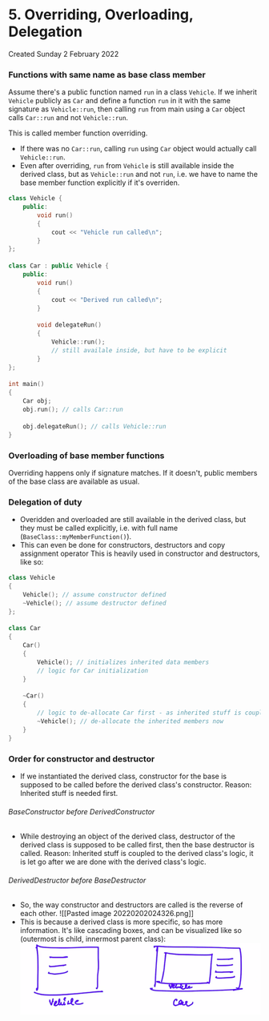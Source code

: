 # 5. Overriding, Overloading, Delegation
Created Sunday 2 February 2022


### Functions with same name as base class member
Assume there's a public function named `run` in a class `Vehicle`.
If we inherit `Vehicle` publicly as `Car` and define a function `run` in it with the same signature as `Vehicle::run`, then calling `run` from main using a `Car` object calls `Car::run` and not `Vehicle::run`.

This is called member function overriding.

- If there was no `Car::run`, calling `run` using `Car` object would actually call `Vehicle::run`.
- Even after overriding, `run` from `Vehicle` is still available inside the derived class, but as `Vehicle::run` and not `run`, i.e. we have to name the base member function explicitly if it's overriden.

```c++
class Vehicle {
	public:
		void run()
		{
			cout << "Vehicle run called\n";
		}
};

class Car : public Vehicle {
	public:	
		void run()
		{
			cout << "Derived run called\n";
		}

		void delegateRun()
		{
			Vehicle::run();
			// still availale inside, but have to be explicit
		}
};

int main()
{
	Car obj;
	obj.run(); // calls Car::run

	obj.delegateRun(); // calls Vehicle::run
}
```


### Overloading of base member functions
Overriding happens only if signature matches. If it doesn't, public members of the base class are available as usual.


### Delegation of duty
- Overidden and overloaded are still available in the derived class, but they must be called explicitly, i.e. with full name (`BaseClass::myMemberFunction()`).
- This can even be done for constructors, destructors and copy assignment operator This is heavily used in constructor and destructors, like so:
```c++
class Vehicle
{
	Vehicle(); // assume constructor defined
	~Vehicle(); // assume destructor defined
};

class Car
{
	Car()
	{
		Vehicle(); // initializes inherited data members
		// logic for Car initialization
	}

	~Car()
	{
		// logic to de-allocate Car first - as inherited stuff is coupled with this
		~Vehicle(); // de-allocate the inherited members now
	}
}
```


### Order for constructor and destructor
- If we instantiated the derived class, constructor for the base is supposed to be called before the derived class's constructor. Reason: Inherited stuff is needed first.
###### BaseConstructor before DerivedConstructor
- While destroying an object of the derived class, destructor of the derived class is supposed to be called first, then the base destructor is called. Reason: Inherited stuff is coupled to the derived class's logic, it is let go after we are done with the derived class's logic.
###### DerivedDestructor before BaseDestructor
- So, the way constructor and destructors are called is the reverse of each other.
![[Pasted image 20220202024326.png]]
- This is because a derived class is more specific, so has more information. It's like cascading boxes, and can be visualized like so (outermost is child, innermost parent class):
![](Selection_107.png)